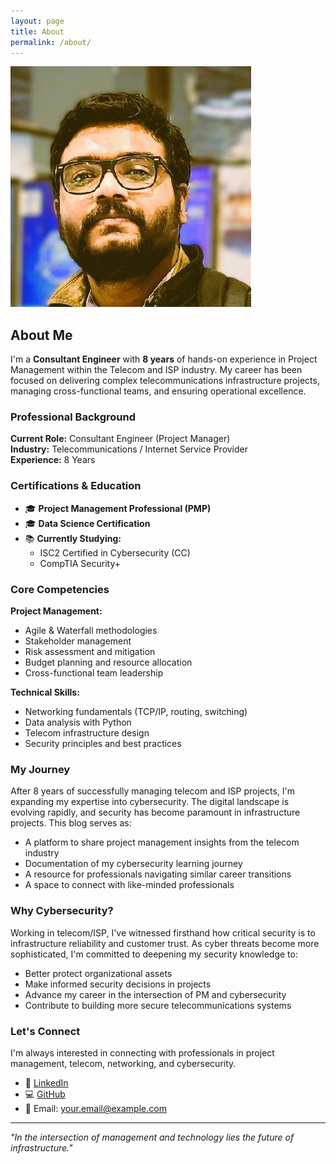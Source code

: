 ```yaml
---
layout: page
title: About
permalink: /about/
---
```

![Rishabh D Upadhyay](assets/images/avatar12.jpg)

## About Me

I'm a **Consultant Engineer** with **8 years** of hands-on experience in Project Management within the Telecom and ISP industry. My career has been focused on delivering complex telecommunications infrastructure projects, managing cross-functional teams, and ensuring operational excellence.

### Professional Background

**Current Role:** Consultant Engineer (Project Manager)  
**Industry:** Telecommunications / Internet Service Provider  
**Experience:** 8 Years

### Certifications & Education

- 🎓 **Project Management Professional (PMP)**
- 🎓 **Data Science Certification**
- 📚 **Currently Studying:**
  - ISC2 Certified in Cybersecurity (CC)
  - CompTIA Security+

### Core Competencies

**Project Management:**
- Agile & Waterfall methodologies
- Stakeholder management
- Risk assessment and mitigation
- Budget planning and resource allocation
- Cross-functional team leadership

**Technical Skills:**
- Networking fundamentals (TCP/IP, routing, switching)
- Data analysis with Python
- Telecom infrastructure design
- Security principles and best practices

### My Journey

After 8 years of successfully managing telecom and ISP projects, I'm expanding my expertise into cybersecurity. The digital landscape is evolving rapidly, and security has become paramount in infrastructure projects. This blog serves as:

- A platform to share project management insights from the telecom industry
- Documentation of my cybersecurity learning journey
- A resource for professionals navigating similar career transitions
- A space to connect with like-minded professionals

### Why Cybersecurity?

Working in telecom/ISP, I've witnessed firsthand how critical security is to infrastructure reliability and customer trust. As cyber threats become more sophisticated, I'm committed to deepening my security knowledge to:

- Better protect organizational assets
- Make informed security decisions in projects
- Advance my career in the intersection of PM and cybersecurity
- Contribute to building more secure telecommunications systems

### Let's Connect

I'm always interested in connecting with professionals in project management, telecom, networking, and cybersecurity.

- 💼 [LinkedIn](https://linkedin.com/in/rdupadhyay)
- 💻 [GitHub](https://github.com/RdUyay)
- 📧 Email: your.email@example.com

---

*"In the intersection of management and technology lies the future of infrastructure."*
